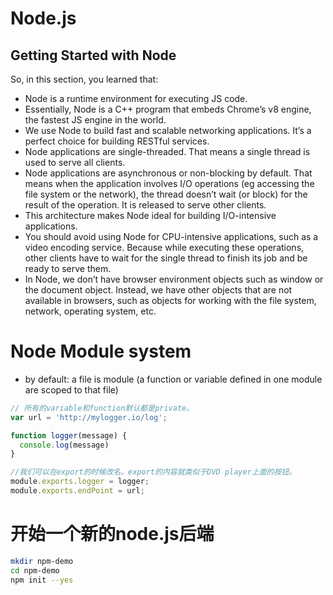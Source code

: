 # Node.js

## Getting Started with Node
So, in this section, you learned that:
- Node is a runtime environment for executing JS code.
- Essentially, Node is a C++ program that embeds Chrome’s v8 engine, the fastest
JS engine in the world.
- We use Node to build fast and scalable networking applications. It’s a perfect
choice for building RESTful services.
- Node applications are single-threaded. That means a single thread is used to
serve all clients.
- Node applications are asynchronous or non-blocking by default. That means
when the application involves I/O operations (eg accessing the file system or the
network), the thread doesn’t wait (or block) for the result of the operation. It is
released to serve other clients.
- This architecture makes Node ideal for building I/O-intensive applications.
- You should avoid using Node for CPU-intensive applications, such as a video
encoding service. Because while executing these operations, other clients have
to wait for the single thread to finish its job and be ready to serve them.
- In Node, we don’t have browser environment objects such as window or the
document object. Instead, we have other objects that are not available in
browsers, such as objects for working with the file system, network, operating
system, etc. 

# Node Module system
- by default: a file is module (a function or variable defined in one module are scoped to that file)

```js
// 所有的variable和function默认都是private。
var url = 'http://mylogger.io/log';

function logger(message) {
  console.log(message)
}

//我们可以在export的时候改名。export的内容就类似于DVD player上面的按钮。
module.exports.logger = logger;
module.exports.endPoint = url;
```

# 开始一个新的node.js后端

```bash
mkdir npm-demo
cd npm-demo
npm init --yes



```
